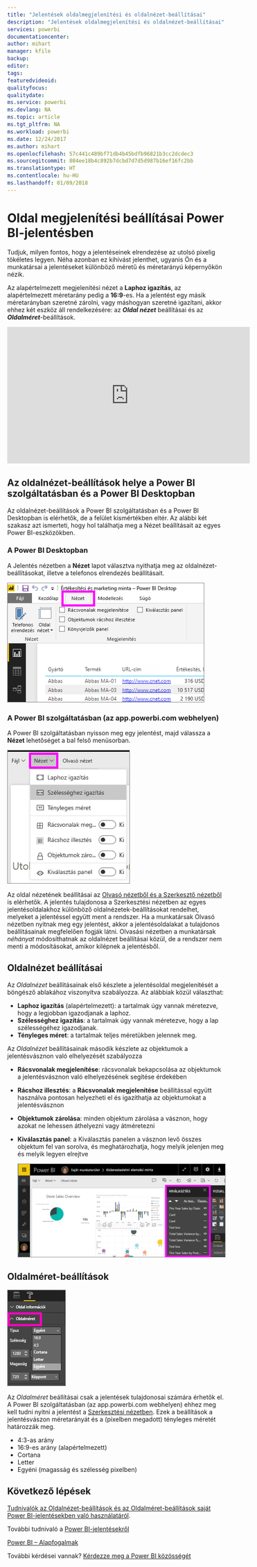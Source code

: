 ```yaml
---
title: "Jelentések oldalmegjelenítési és oldalnézet-beállításai"
description: "Jelentések oldalmegjelenítési és oldalnézet-beállításai"
services: powerbi
documentationcenter: 
author: mihart
manager: kfile
backup: 
editor: 
tags: 
featuredvideoid: 
qualityfocus: 
qualitydate: 
ms.service: powerbi
ms.devlang: NA
ms.topic: article
ms.tgt_pltfrm: NA
ms.workload: powerbi
ms.date: 12/24/2017
ms.author: mihart
ms.openlocfilehash: 57c441c489bf71db4b45bdfb96821b3cc2dcdec3
ms.sourcegitcommit: 804ee18b4c892b7dcbd7d7d5d987b16ef16fc2bb
ms.translationtype: HT
ms.contentlocale: hu-HU
ms.lasthandoff: 01/09/2018
---
```

# <a name="page-display-settings-in-a-power-bi-report"></a>Oldal megjelenítési beállításai Power BI-jelentésben
Tudjuk, milyen fontos, hogy a jelentéseinek elrendezése az utolsó pixelig tökéletes legyen. Néha azonban ez kihívást jelenthet, ugyanis Ön és a munkatársai a jelentéseket különböző méretű és méretarányú képernyőkön nézik. 

Az alapértelmezett megjelenítési nézet a **Laphoz igazítás**, az alapértelmezett méretarány pedig a **16:9**-es. Ha a jelentést egy másik méretarányban szeretné zárolni, vagy máshogyan szeretné igazítani, akkor ehhez két eszköz áll rendelkezésére: az ***Oldal nézet*** beállításai és az ***Oldalméret***-beállítások.

<iframe width="560" height="315" src="https://www.youtube.com/embed/5tg-OXzxe2g" frameborder="0" allowfullscreen></iframe>


## <a name="where-to-find-page-view-settings-in-power-bi-service-and-power-bi-desktop"></a>Az oldalnézet-beállítások helye a Power BI szolgáltatásban és a Power BI Desktopban
Az oldalnézet-beállítások a Power BI szolgáltatásban és a Power BI Desktopban is elérhetők, de a felület kismértékben eltér. Az alábbi két szakasz azt ismerteti, hogy hol találhatja meg a Nézet beállításait az egyes Power BI-eszközökben.

### <a name="in-power-bi-desktop"></a>A Power BI Desktopban
A Jelentés nézetben a **Nézet** lapot választva nyithatja meg az oldalnézet-beállításokat, illetve a telefonos elrendezés beállításait.

  ![Kiválasztás panel](media/power-bi-report-display-settings/power-bi-desktop-view-settings.png)

### <a name="in-power-bi-service-apppowerbicom"></a>A Power BI szolgáltatásban (az app.powerbi.com webhelyen)
A Power BI szolgáltatásban nyisson meg egy jelentést, majd válassza a **Nézet** lehetőséget a bal felső menüsorban.

![](media/power-bi-report-display-settings/power-bi-change-page-view.png)

Az oldal nézetének beállításai az [Olvasó nézetből és a Szerkesztő nézetből](service-reading-view-and-editing-view.md) is elérhetők. A jelentés tulajdonosa a Szerkesztési nézetben az egyes jelentésoldalakhoz különböző oldalnézetek-beállításokat rendelhet, melyeket a jelentéssel együtt ment a rendszer. Ha a munkatársak Olvasó nézetben nyitnak meg egy jelentést, akkor a jelentésoldalakat a tulajdonos beállításainak megfelelően fogják látni.  Olvasási nézetben a munkatársak *néhányat* módosíthatnak az oldalnézet beállításai közül, de a rendszer nem menti a módosításokat, amikor kilépnek a jelentésből.

##    <a name="page-view-settings"></a>Oldalnézet beállításai
Az *Oldalnézet* beállításainak első készlete a jelentésoldal megjelenítését a böngésző ablakához viszonyítva szabályozza.  Az alábbiak közül választhat:

* **Laphoz igazítás** (alapértelmezett): a tartalmak úgy vannak méretezve, hogy a legjobban igazodjanak a laphoz.
* **Szélességhez igazítás**: a tartalmak úgy vannak méretezve, hogy a lap szélességéhez igazodjanak.
* **Tényleges méret**: a tartalmak teljes méretükben jelennek meg.

Az *Oldalnézet* beállításainak második készlete az objektumok a jelentésvásznon való elhelyezését szabályozza

* **Rácsvonalak megjelenítése**: rácsvonalak bekapcsolása az objektumok a jelentésvásznon való elhelyezésének segítése érdekében
* **Rácshoz illesztés**: a **Rácsvonalak megjelenítése** beállítással együtt használva pontosan helyezheti el és igazíthatja az objektumokat a jelentésvásznon 
* **Objektumok zárolása**: minden objektum zárolása a vásznon, hogy azokat ne lehessen áthelyezni vagy átméretezni
* **Kiválasztás panel**: a Kiválasztás panelen a vásznon levő összes objektum fel van sorolva, és meghatározhatja, hogy melyik jelenjen meg és melyik legyen elrejtve

    ![Kiválasztás panel](media/power-bi-report-display-settings/power-bi-selection-pane.png)



## <a name="page-size-settings"></a>Oldalméret-beállítások
![](media/power-bi-report-display-settings/power-bi--page-size.png)

Az *Oldalméret* beállításai csak a jelentések tulajdonosai számára érhetők el. A Power BI szolgáltatásban (az app.powerbi.com webhelyen) ehhez meg kell tudni nyitni a jelentést a [Szerkesztési nézetben](service-reading-view-and-editing-view.md). Ezek a beállítások a jelentésvászon méretarányát és a (pixelben megadott) tényleges méretét határozzák meg.   

* 4:3-as arány
* 16:9-es arány (alapértelmezett)
* Cortana
* Letter
* Egyéni (magasság és szélesség pixelben)

## <a name="next-steps"></a>Következő lépések
[Tudnivalók az Oldalnézet-beállítások és az Oldalméret-beállítások saját Power BI-jelentésekben való használatáról](power-bi-change-report-display-settings.md).

További tudnivaló a [Power BI-jelentésekről](service-reports.md)

[Power BI – Alapfogalmak](service-basic-concepts.md)

További kérdései vannak? [Kérdezze meg a Power BI közösségét](http://community.powerbi.com/)

